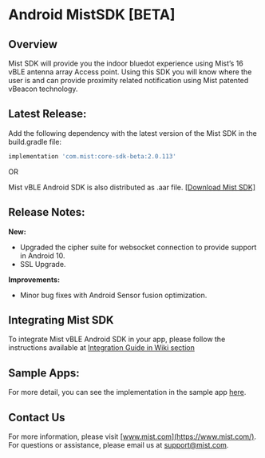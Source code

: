 # Android MistSDK [BETA]      

## Overview
Mist SDK will provide you the indoor bluedot experience using Mist’s 16 vBLE antenna array Access point. Using this SDK you will know where the user is and can provide proximity related notification using Mist patented vBeacon technology.

## Latest Release:
Add the following dependency with the latest version of the Mist SDK in the build.gradle file:
```gradle
implementation 'com.mist:core-sdk-beta:2.0.113'
```
OR     

Mist vBLE Android SDK is also distributed as .aar file. [[Download Mist SDK]](https://github.com/mistsys/mist-vble-android-sdk/tree/beta/Library) 
 
 
## Release Notes:       
**New:**
* Upgraded the cipher suite for websocket connection to provide support in Android 10. 
* SSL Upgrade.
 
**Improvements:**
* Minor bug fixes with Android Sensor fusion optimization.

  
## Integrating Mist SDK
To integrate Mist vBLE Android SDK in your app, please follow the instructions available at [Integration Guide in Wiki section](https://github.com/mistsys/mist-vble-android-sdk/wiki)

## Sample Apps:
For more detail, you can see the implementation in the sample app [here](https://github.com/mistsys/mist-vble-android-sdk/tree/master/DemoApp).


## Contact Us
For more information, please visit [www.mist.com](https://www.mist.com/). For questions or assistance, please email us at support@mist.com.
